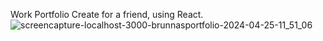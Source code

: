 Work Portfolio Create for a friend, using React.
![screencapture-localhost-3000-brunnasportfolio-2024-04-25-11_51_06](https://github.com/sarazcox/brunnasportfolio/assets/94139313/2ee04dc9-23b6-467e-bf35-93063491b1b9)
